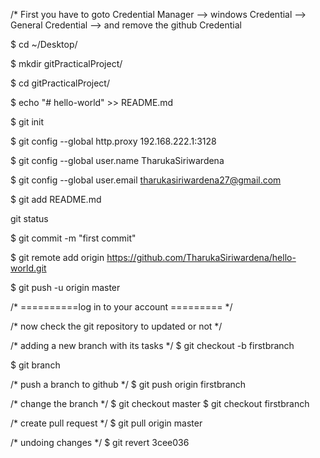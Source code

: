 /* First you have to goto Credential Manager --> windows Credential --> General Credential --> and remove the github Credential

$ cd ~/Desktop/

$ mkdir gitPracticalProject/

$ cd gitPracticalProject/

$ echo "# hello-world" >> README.md

$ git init

$ git config --global http.proxy 192.168.222.1:3128

$ git config --global user.name TharukaSiriwardena

$ git config --global user.email tharukasiriwardena27@gmail.com

$ git add README.md

git status

$ git commit -m "first commit"

$ git remote add origin https://github.com/TharukaSiriwardena/hello-world.git

$ git push -u origin master

/* ==========log in to your account ========= */

/* now check the git repository to updated or not */

/* adding a new branch with its tasks */
$ git checkout -b firstbranch

$ git branch

/* push a branch to github */
$ git push origin firstbranch


/* change the branch */
$ git checkout master
$ git checkout firstbranch


/* create pull request */
$ git pull origin master


/* undoing changes */
$ git revert 3cee036 <hash code>





